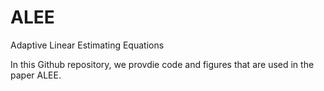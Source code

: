 # ALEE
Adaptive Linear Estimating Equations

In this Github repository, we provdie code and figures that are used in the paper ALEE.
